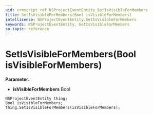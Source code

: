 ```yaml
---
uid: crmscript_ref_NSProjectEventEntity_SetIsVisibleForMembers
title: SetIsVisibleForMembers(Bool isVisibleForMembers)
intellisense: NSProjectEventEntity.SetIsVisibleForMembers
keywords: NSProjectEventEntity, GetIsVisibleForMembers
so.topic: reference
---
```


# SetIsVisibleForMembers(Bool isVisibleForMembers)

**Parameter:** 
 - **isVisibleForMembers** Bool

```crmscript
NSProjectEventEntity thing;
Bool isVisibleForMembers;
thing.SetIsVisibleForMembers(isVisibleForMembers);
```

